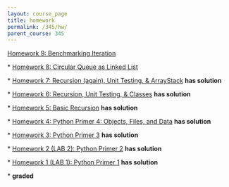 ```yaml
---
layout: course_page
title: homework
permalink: /345/hw/
parent_course: 345
---
```



[Homework 9: Benchmarking Iteration](/345/hw9)

\*  [Homework 8: Circular Queue as Linked List](/345/hw8)

\*  [Homework 7: Recursion (again), Unit Testing, & ArrayStack](/345/hw7) **has solution** 

\*  [Homework 6: Recursion, Unit Testing, & Classes](/345/hw6) **has solution** 

\*  [Homework 5: Basic Recursion](/345/hw5) **has solution** 

\*  [Homework 4: Python Primer 4: Objects, Files, and Data](/345/hw4) **has solution** 

\*  [Homework 3: Python Primer 3](/345/hw3) **has solution** 

\*  [Homework 2 (LAB 2): Python Primer 2](/345/hw2) **has solution**

\*  [Homework 1 (LAB 1): Python Primer 1](/345/hw1/) **has solution**


\* **graded**
